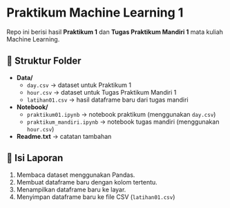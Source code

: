 # Praktikum Machine Learning 1

Repo ini berisi hasil **Praktikum 1** dan **Tugas Praktikum Mandiri 1** mata kuliah Machine Learning.

## 📂 Struktur Folder
- **Data/**
  - `day.csv` → dataset untuk Praktikum 1
  - `hour.csv` → dataset untuk Tugas Praktikum Mandiri 1
  - `latihan01.csv` → hasil dataframe baru dari tugas mandiri
- **Notebook/**
  - `praktikum01.ipynb` → notebook praktikum (menggunakan `day.csv`)
  - `praktikum_mandiri.ipynb` → notebook tugas mandiri (menggunakan `hour.csv`)
- **Readme.txt** → catatan tambahan

## 📌 Isi Laporan
1. Membaca dataset menggunakan Pandas.
2. Membuat dataframe baru dengan kolom tertentu.
3. Menampilkan dataframe baru ke layar.
4. Menyimpan dataframe baru ke file CSV (`latihan01.csv`)
